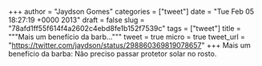 
+++
author = "Jaydson Gomes"
categories = ["tweet"]
date = "Tue Feb 05 18:27:19 +0000 2013"
draft = false
slug = "78afd1ff55f614f4a2602c4ebd8fe1b152f7539c"
tags = ["tweet"]
title = """Mais um benefício da barb..."""
tweet = true
micro = true
tweet_url = "https://twitter.com/jaydson/status/298860369819078657"
+++
Mais um benefício da barba: Não preciso passar protetor solar no rosto.
